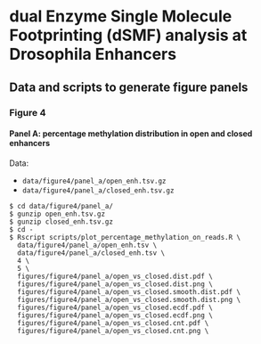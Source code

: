 # dual Enzyme Single Molecule Footprinting (dSMF) analysis at Drosophila Enhancers

## Data and scripts to generate figure panels

### Figure 4

#### Panel A: percentage methylation distribution in open and closed enhancers

Data: 

- `data/figure4/panel_a/open_enh.tsv.gz`
- `data/figure4/panel_a/closed_enh.tsv.gz`

```
$ cd data/figure4/panel_a/
$ gunzip open_enh.tsv.gz 
$ gunzip closed_enh.tsv.gz
$ cd - 
$ Rscript scripts/plot_percentage_methylation_on_reads.R \
  data/figure4/panel_a/open_enh.tsv \
  data/figure4/panel_a/closed_enh.tsv \
  4 \
  5 \
  figures/figure4/panel_a/open_vs_closed.dist.pdf \
  figures/figure4/panel_a/open_vs_closed.dist.png \
  figures/figure4/panel_a/open_vs_closed.smooth.dist.pdf \
  figures/figure4/panel_a/open_vs_closed.smooth.dist.png \
  figures/figure4/panel_a/open_vs_closed.ecdf.pdf \
  figures/figure4/panel_a/open_vs_closed.ecdf.png \
  figures/figure4/panel_a/open_vs_closed.cnt.pdf \
  figures/figure4/panel_a/open_vs_closed.cnt.png \
  
```
